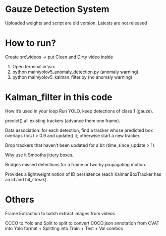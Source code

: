 # Gauze Detection System
Uploaded weights and script are old version. Latests are not released

# How to run?
Create src\videos -> put Clean and Dirty video inside
1. Open terminal in \src
2. python main\yolov5_anomaly_detection.py (anomaly warning)
3. python main\yolov5_kalman_filter.py (no anomaly warning)

# Kalman_filter in this code
How it’s used in your loop
Run YOLO, keep detections of class 1 (gauze).

predict() all existing trackers (advance them one frame).

Data association: for each detection, find a tracker whose predicted box overlaps (IoU) > 0.9 and update() it; otherwise start a new tracker.

Drop trackers that haven’t been updated for a bit (time_since_update > 1).

Why use it
Smooths jittery boxes.

Bridges missed detections for a frame or two by propagating motion.

Provides a lightweight notion of ID persistence (each KalmanBoxTracker has an id and hit_streak).

# Others
Frame Extraction to batch extract images from videos

COCO to Yolo and Split to split to convert COCO.json annotation from CVAT into Yolo format + Splitting into Train + Test + Val combos
